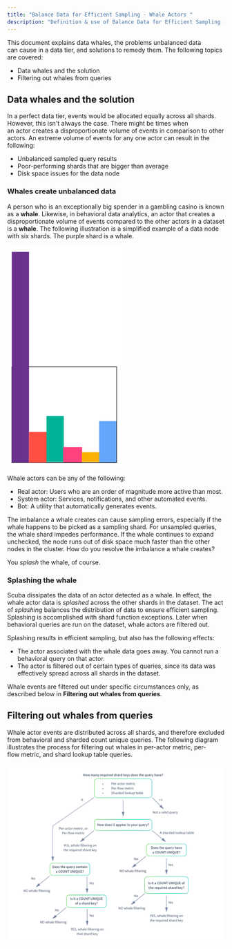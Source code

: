 ```yaml
---
title: "Balance Data for Efficient Sampling - Whale Actors "
description: "Definition & use of Balance Data for Efficient Sampling - Whale Actors "
---
```


This document explains data whales, the problems unbalanced data can cause in a data tier, and solutions to remedy them. The following topics are covered:

- Data whales and the solution
- Filtering out whales from queries

## Data whales and the solution

In a perfect data tier, events would be allocated equally across all shards. However, this isn't always the case. There might be times when an actor creates a disproportionate volume of events in comparison to other actors. An extreme volume of events for any one actor can result in the following:

- Unbalanced sampled query results
- Poor-performing shards that are bigger than average
- Disk space issues for the data node

### Whales create unbalanced data

A person who is an exceptionally big spender in a gambling casino is known as a **whale**. Likewise, in behavioral data analytics, an actor that creates a disproportionate volume of events compared to the other actors in a dataset is a **whale**. The following illustration is a simplified example of a data node with six shards. The purple shard is a whale.

![WhaleShard_simple_illo.png](attachments/WhaleShard_simple_illo.png)

Whale actors can be any of the following:

- Real actor: Users who are an order of magnitude more active than most.
- System actor: Services, notifications, and other automated events.
- Bot: A utility that automatically generates events.

The imbalance a whale creates can cause sampling errors, especially if the whale happens to be picked as a sampling shard. For unsampled queries, the whale shard impedes performance. If the whale continues to expand unchecked, the node runs out of disk space much faster than the other nodes in the cluster. How do you resolve the imbalance a whale creates?

You *splash* the whale, of course.

### Splashing the whale

Scuba dissipates the data of an actor detected as a whale. In effect, the whale actor data is *splashed* across the other shards in the dataset. The act of *splashing* balances the distribution of data to ensure efficient sampling. Splashing is accomplished with shard function exceptions. Later when behavioral queries are run on the dataset, whale actors are filtered out.

Splashing results in efficient sampling, but also has the following effects:

- The actor associated with the whale data goes away. You cannot run a behavioral query on that actor.
- The actor is filtered out of certain types of queries, since its data was effectively spread across all shards in the dataset.

Whale events are filtered out under specific circumstances only, as described below in **Filtering out whales from queries**.

## Filtering out whales from queries

Whale actor events are distributed across all shards, and therefore excluded from behavioral and sharded count unique queries. The following diagram illustrates the process for filtering out whales in per-actor metric, per-flow metric, and shard lookup table queries.

![](attachments/WhaleDetector.png)

